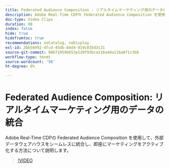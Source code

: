 ```yaml
---
title: Federated Audience Composition - リアルタイムマーケティング用のデータの統合
description: Adobe Real-Time CDPの Federated Audience Composition を使用して、外部データウェアハウスをシームレスに統合し、即座にマーケティングをアクティブ化する方法について説明します。
doc-type: Video Clips
duration: 88
index: false
hide: true
hidefromtoc: true
recommendations: noCatalog, noDisplay
exl-id: 3bb56992-4fcd-45db-84d4-919c835d3c21
source-git-commit: 90671959b653e120f93bca216a4da116a8f1c3bb
workflow-type: tm+mt
source-wordcount: '56'
ht-degree: 0%

---
```


# Federated Audience Composition: リアルタイムマーケティング用のデータの統合

Adobe Real-Time CDPの Federated Audience Composition を使用して、外部データウェアハウスをシームレスに統合し、即座にマーケティングをアクティブ化する方法について説明します。

<!-- 62_S508_3442517_87_federated-audience-composition-unifying-data-for-realtime-marketing -->
>[!VIDEO](https://video.tv.adobe.com/v/3458196/?learn=on&enablevpops=true)
